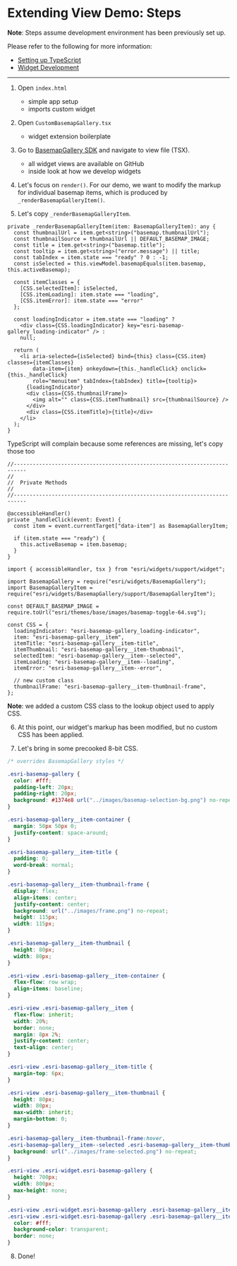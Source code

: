 # Extending View Demo: Steps

**Note**: Steps assume development environment has been previously set up.

Please refer to the following for more information:

- [Setting up TypeScript](https://developers.arcgis.com/javascript/latest/guide/typescript-setup/index.html)
- [Widget Development](https://developers.arcgis.com/javascript/latest/guide/custom-widget/index.html)
____________

1. Open `index.html`
    - simple app setup
    - imports custom widget

2. Open `CustomBasemapGallery.tsx`
    - widget extension boilerplate

3. Go to [BasemapGallery SDK](https://developers.arcgis.com/javascript/latest/api-reference/esri-widgets-BasemapGallery.html) and navigate to view file (TSX).
    - all widget views are available on GitHub
    - inside look at how we develop widgets

4. Let's focus on `render()`. For our demo, we want to modify the markup for individual basemap items, which is produced by `_renderBasemapGalleryItem()`.

5. Let's copy `_renderBasemapGalleryItem`.

  ```tsx
  private _renderBasemapGalleryItem(item: BasemapGalleryItem): any {
    const thumbnailUrl = item.get<string>("basemap.thumbnailUrl");
    const thumbnailSource = thumbnailUrl || DEFAULT_BASEMAP_IMAGE;
    const title = item.get<string>("basemap.title");
    const tooltip = item.get<string>("error.message") || title;
    const tabIndex = item.state === "ready" ? 0 : -1;
    const isSelected = this.viewModel.basemapEquals(item.basemap, this.activeBasemap);

    const itemClasses = {
      [CSS.selectedItem]: isSelected,
      [CSS.itemLoading]: item.state === "loading",
      [CSS.itemError]: item.state === "error"
    };

    const loadingIndicator = item.state === "loading" ?
      <div class={CSS.loadingIndicator} key="esri-basemap-gallery_loading-indicator" /> :
      null;

    return (
      <li aria-selected={isSelected} bind={this} class={CSS.item} classes={itemClasses}
          data-item={item} onkeydown={this._handleClick} onclick={this._handleClick}
          role="menuitem" tabIndex={tabIndex} title={tooltip}>
        {loadingIndicator}
        <div class={CSS.thumbnailFrame}>
          <img alt="" class={CSS.itemThumbnail} src={thumbnailSource} />
        </div>
        <div class={CSS.itemTitle}>{title}</div>
      </li>
    );
  }
  ```

  TypeScript will complain because some references are missing, let's copy those too

  ```tsx
  //--------------------------------------------------------------------------
  //
  //  Private Methods
  //
  //--------------------------------------------------------------------------

  @accessibleHandler()
  private _handleClick(event: Event) {
    const item = event.currentTarget["data-item"] as BasemapGalleryItem;

    if (item.state === "ready") {
      this.activeBasemap = item.basemap;
    }
  }
  ```

  ```tsx
  import { accessibleHandler, tsx } from "esri/widgets/support/widget";

  import BasemapGallery = require("esri/widgets/BasemapGallery");
  import BasemapGalleryItem = require("esri/widgets/BasemapGallery/support/BasemapGalleryItem");

  const DEFAULT_BASEMAP_IMAGE = require.toUrl("esri/themes/base/images/basemap-toggle-64.svg");

  const CSS = {
    loadingIndicator: "esri-basemap-gallery_loading-indicator",
    item: "esri-basemap-gallery__item",
    itemTitle: "esri-basemap-gallery__item-title",
    itemThumbnail: "esri-basemap-gallery__item-thumbnail",
    selectedItem: "esri-basemap-gallery__item--selected",
    itemLoading: "esri-basemap-gallery__item--loading",
    itemError: "esri-basemap-gallery__item--error",

    // new custom class
    thumbnailFrame: "esri-basemap-gallery__item-thumbnail-frame",
  };
  ```

  **Note**: we added a custom CSS class to the lookup object used to apply CSS.

6. At this point, our widget's markup has been modified, but no custom CSS has been applied.

7. Let's bring in some precooked 8-bit CSS.

  ```css
  /* overrides BasemapGallery styles */
  
  .esri-basemap-gallery {
    color: #fff;
    padding-left: 20px;
    padding-right: 20px;
    background: #1374e8 url("../images/basemap-selection-bg.png") no-repeat;
  }
  
  .esri-basemap-gallery__item-container {
    margin: 50px 50px 0;
    justify-content: space-around;
  }
  
  .esri-basemap-gallery__item-title {
    padding: 0;
    word-break: normal;
  }
  
  .esri-basemap-gallery__item-thumbnail-frame {
    display: flex;
    align-items: center;
    justify-content: center;
    background: url("../images/frame.png") no-repeat;
    height: 115px;
    width: 115px;
  }
  
  .esri-basemap-gallery__item-thumbnail {
    height: 80px;
    width: 80px;
  }
  
  .esri-view .esri-basemap-gallery__item-container {
    flex-flow: row wrap;
    align-items: baseline;
  }
  
  .esri-view .esri-basemap-gallery__item {
    flex-flow: inherit;
    width: 20%;
    border: none;
    margin: 8px 2%;
    justify-content: center;
    text-align: center;
  }
  
  .esri-view .esri-basemap-gallery__item-title {
    margin-top: 6px;
  }
  
  .esri-view .esri-basemap-gallery__item-thumbnail {
    height: 80px;
    width: 80px;
    max-width: inherit;
    margin-bottom: 0;
  }
  
  .esri-basemap-gallery__item-thumbnail-frame:hover,
  .esri-basemap-gallery__item--selected .esri-basemap-gallery__item-thumbnail-frame {
    background: url("../images/frame-selected.png") no-repeat;
  }
  
  .esri-view .esri-widget.esri-basemap-gallery {
    height: 700px;
    width: 800px;
    max-height: none;
  }
  
  .esri-view .esri-widget.esri-basemap-gallery .esri-basemap-gallery__item,
  .esri-view .esri-widget.esri-basemap-gallery .esri-basemap-gallery__item-title {
    color: #fff;
    background-color: transparent;
    border: none;
  }
  ```

8. Done!
